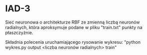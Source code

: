 # IAD-3
Sieć neuronowa o architekturze RBF ze zmienną liczbą neuronów radialnych, która aproksymuje podane w pliku "train.txt" punkty na płaszczyźnie.

Składnia polecenia uruchamiającego rysowanie wykresu:
  "python wykres.py output <liczba neuronów radialnych> train"
